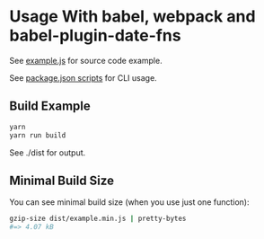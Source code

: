 # Usage With babel, webpack and babel-plugin-date-fns

See [example.js](./example.js) for source code example.

See [package.json scripts](./package.json) for CLI usage.

## Build Example

```sh
yarn
yarn run build
```

See ./dist for output.

## Minimal Build Size

You can see minimal build size (when you use just one function):

```sh
gzip-size dist/example.min.js | pretty-bytes
#=> 4.07 kB
```
